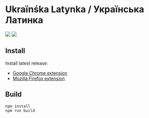 
Ukraïnśka Latynka / Українська Латинка
======================================

[![](https://github.com/paiv/latynka/workflows/Build/badge.svg)](https://github.com/paiv/latynka/actions)
[![](https://github.com/paiv/latynka/workflows/Publish/badge.svg)](https://github.com/paiv/latynka/actions)


Install
-------

Install latest release:

* [Google Chrome extension](https://chrome.google.com/webstore/detail/joeekaccddgdgpdacldaoklcpefkjmck)
* [Mozilla Firefox extension](https://addons.mozilla.org/firefox/addon/uk-latynka/)


Build
-----

```sh
npm install
npm run build
```
